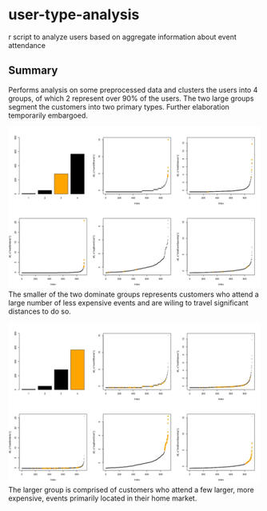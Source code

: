 # user-type-analysis
r script to analyze users based on aggregate information about event attendance

## Summary
Performs analysis on some preprocessed data and clusters the users into 4 groups, of which 2 represent over 90% of the users. The two large groups segment the customers into two primary types. Further elaboration temporarily embargoed.

![Group 3 Graphs](https://github.com/eriston/user-type-analysis/blob/master/number3large.jpeg)
The smaller of the two dominate groups represents customers who attend a large number of less expensive events and are wiling to travel significant distances to do so.

![Group 4 Graphs](https://github.com/eriston/user-type-analysis/blob/master/number4large.jpeg)
The larger group is comprised of customers who attend a few larger, more expensive, events primarily located in their home market.
